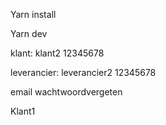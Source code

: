 Yarn install

Yarn dev

klant:
klant2
12345678

leverancier:
leverancier2
12345678

email wachtwoordvergeten

Klant1


